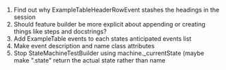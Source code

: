1. Find out why ExampleTableHeaderRowEvent stashes the headings in the session
1. Should feature builder be more explicit about appending or creating things like steps and docstrings?
1. Add ExampleTable events to each states anticipated events list
1. Make event description and name class attributes
1. Stop StateMachineTestBuilder using machine.\_currentState (maybe make ".state" return the actual state rather than name
